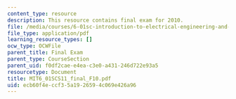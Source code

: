 ```yaml
---
content_type: resource
description: This resource contains final exam for 2010.
file: /media/courses/6-01sc-introduction-to-electrical-engineering-and-computer-science-i-spring-2011/ecb60f4eccf35a1926594c069e426a96_MIT6_01SCS11_final_F10.pdf
file_type: application/pdf
learning_resource_types: []
ocw_type: OCWFile
parent_title: Final Exam
parent_type: CourseSection
parent_uid: f0df2cae-e4ea-c3e0-a431-246d722e93a5
resourcetype: Document
title: MIT6_01SCS11_final_F10.pdf
uid: ecb60f4e-ccf3-5a19-2659-4c069e426a96
---
```

